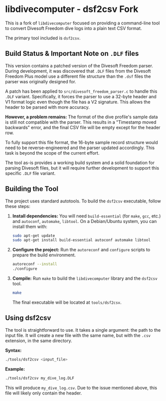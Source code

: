 # libdivecomputer - dsf2csv Fork

This is a fork of `libdivecomputer` focused on providing a command-line tool to convert Divesoft Freedom dive logs into a plain text CSV format.

The primary tool included is `dsf2csv`.

## Build Status & Important Note on `.DLF` files

This version contains a patched version of the Divesoft Freedom parser. During development, it was discovered that `.DLF` files from the Divesoft Freedom Plus model use a different file structure than the `.dsf` files the parser was originally designed for.

A patch has been applied to `src/divesoft_freedom_parser.c` to handle this `.DLF` variant. Specifically, it forces the parser to use a 32-byte header and V1 format logic even though the file has a V2 signature. This allows the header to be parsed with more accuracy.

**However, a problem remains:** The format of the dive profile's sample data is still not compatible with the parser. This results in a "Timestamp moved backwards" error, and the final CSV file will be empty except for the header row.

To fully support this file format, the 16-byte sample record structure would need to be reverse-engineered and the parser updated accordingly. This task is beyond the scope of the current effort.

The tool as-is provides a working build system and a solid foundation for parsing Divesoft files, but it will require further development to support this specific `.DLF` file variant.

## Building the Tool

The project uses standard autotools. To build the `dsf2csv` executable, follow these steps:

1.  **Install dependencies:** You will need `build-essential` (for `make`, `gcc`, etc.) and `autoconf`, `automake`, `libtool`. On a Debian/Ubuntu system, you can install them with:
    ```sh
    sudo apt-get update
    sudo apt-get install build-essential autoconf automake libtool
    ```

2.  **Configure the project:** Run the `autoreconf` and `configure` scripts to prepare the build environment.
    ```sh
    autoreconf --install
    ./configure
    ```

3.  **Compile:** Run `make` to build the `libdivecomputer` library and the `dsf2csv` tool.
    ```sh
    make
    ```
    The final executable will be located at `tools/dsf2csv`.

## Using dsf2csv

The tool is straightforward to use. It takes a single argument: the path to the input file. It will create a new file with the same name, but with the `.csv` extension, in the same directory.

**Syntax:**
```sh
./tools/dsf2csv <input_file>
```

**Example:**
```sh
./tools/dsf2csv my_dive_log.DLF
```
This will produce `my_dive_log.csv`. Due to the issue mentioned above, this file will likely only contain the header.
